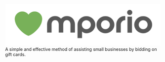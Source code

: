 ![logo](https://github.com/mporio/mporio/blob/master/Screenshot%20from%202020-07-29%2009-58-15.png)
<br>
A simple and effective method of assisting small businesses by bidding on gift cards.
